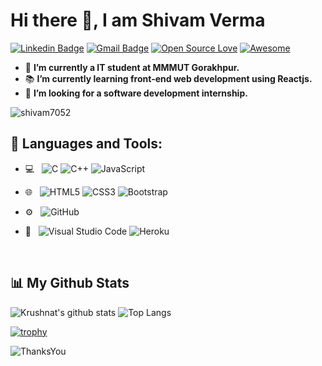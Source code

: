 # Hi there 👋, I am Shivam Verma

[![Linkedin Badge](https://img.shields.io/badge/-shivam7052-blue?style=flat-square&logo=Linkedin&logoColor=white&link=https://www.linkedin.com/in/shivam7052/)](https://www.linkedin.com/in/shivam7052/)
[![Gmail Badge](https://img.shields.io/badge/-shivam7052128830@gmail.com-c14438?style=flat-square&logo=Gmail&logoColor=white&link=mailto:shivam7052128830@gmail.com)](mailto:shivam7052128830@gmail.com)
[![Open Source Love](https://badges.frapsoft.com/os/v2/open-source.svg?v=103)](https://github.com/krushnatkhawale) [![Awesome](https://cdn.rawgit.com/sindresorhus/awesome/d7305f38d29fed78fa85652e3a63e154dd8e8829/media/badge.svg)](https://github.com/krushnatkhawale)

- 🔭 **I’m currently a IT student at MMMUT Gorakhpur.**
- 📚 **I’m currently learning  front-end web development using Reactjs.**
- 👯 **I’m looking for a software development internship.**

<p align="left"> <img src="https://komarev.com/ghpvc/?username=shivam7052&label=Profile%20views&color=0e75b6&style=flat" alt="shivam7052" /> </p>

## 🚀 Languages and Tools:

- 💻 &nbsp;
  ![C](https://img.shields.io/badge/-C-000000?style=for-the-badge&logo=C)
  ![C++](https://img.shields.io/badge/-C++-000000?style=for-the-badge&logo=C%2B%2B&logoColor=00599C)
  ![JavaScript](https://img.shields.io/badge/-JavaScript-000000?style=for-the-badge&logo=javascript)

- 🌐 &nbsp;
  ![HTML5](https://img.shields.io/badge/-HTML5-E34F26?style=flat&logo=html5&logoColor=white) 
  ![CSS3](https://img.shields.io/badge/-CSS3-1572B6?style=flat&logo=css3&logoColor=white)
  ![Bootstrap](https://img.shields.io/badge/-Bootstrap-563D7C?style=flat&logo=bootstrap&logoColor=white)
- ⚙️ &nbsp;
  ![GitHub](https://img.shields.io/badge/-GitHub-333333?style=flat&logo=github)
- 🔧 &nbsp;
  ![Visual Studio Code](https://img.shields.io/badge/-Visual%20Studio%20Code-333333?style=flat&logo=visual-studio-code&logoColor=007ACC)
  ![Heroku](https://img.shields.io/badge/-Heroku-gray?style=flat&logo=heroku&link=https://github.com/BRdhanani)

<br/>

## 📊 My Github Stats
![Krushnat's github stats](https://github-readme-stats.vercel.app/api?username=shivam7052&show_icons=true) 
![Top Langs](https://github-readme-stats.vercel.app/api/top-langs/?username=shivam7052&layout=compact)

[![trophy](https://github-profile-trophy.vercel.app/?username=shivam7052&theme=monokai&margin-w=15&margin-h=15&&no-frame=true&row=1)](https://github.com/ryo-ma/github-profile-trophy)

![ThanksYou](https://img.shields.io/badge/🙏Thank_You_For_Spending_a_Moment_On_My_Profile,_Happy_Coding,_All_The_Very_Best-dodgerred.svg?style=for-the-badge)
